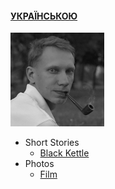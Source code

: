 #### [УКРАЇНСЬКОЮ](/index.md)

![Portrait](/img/portrait_s.png)

- Short Stories
  - [Black Kettle](/texts/blackk_e.md)
- Photos
  - [Film](/film_e.md)

